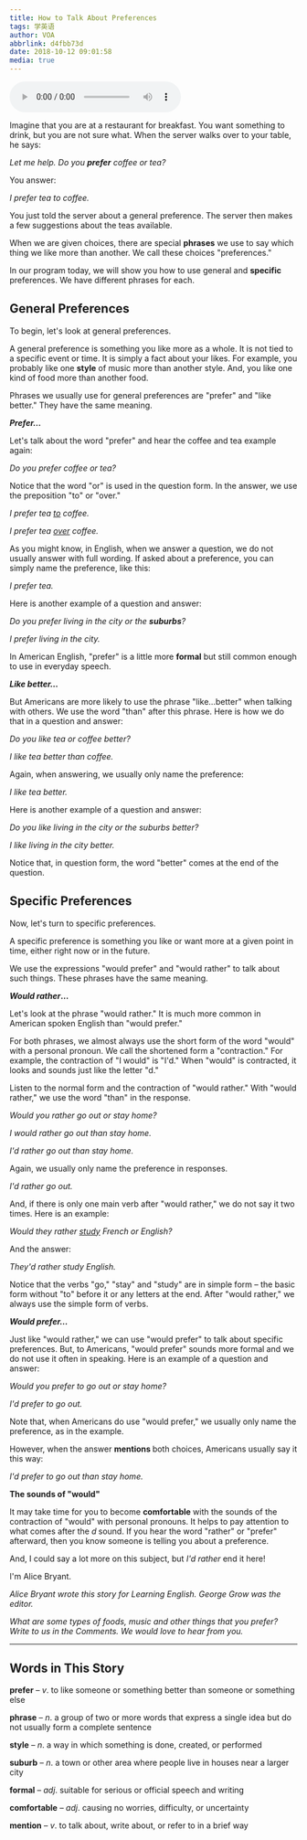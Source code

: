 ```yaml
---
title: How to Talk About Preferences
tags: 学英语
author: VOA
abbrlink: d4fbb73d
date: 2018-10-12 09:01:58
media: true
---
```


<audio id="player" controls></audio>
<script>
const player = new Plyr("#player");
player.source = {
    type: 'audio',
    title: 'Example title',
    sources: [
        {
            src: 'https://av.voanews.com/clips/VLE/2018/10/09/21484c0d-67cf-418c-8c03-ed44ae5660a6.mp3?download=1',
            type: 'audio/mp3',
        },
    ],}
</script>
<script>
var ua = navigator.userAgent;

var ipad = ua.match(/(iPad).*OS\s([\d_]+)/),

isIphone =!ipad && ua.match(/(iPhone\sOS)\s([\d_]+)/),

isAndroid = ua.match(/(Android)\s+([\d.]+)/),

isMobile = isIphone || isAndroid;

//判断

if(isMobile){
    var isd = document.getElementsByClassName("plyr__menu");
    isd[0].style.display="none";
}
</script>

<p>Imagine that you are at a restaurant for breakfast. You want something to drink, but you are not sure what. When the server walks over to your table, he says:</p><p><em>Let me help. Do you <strong>prefer</strong> coffee or tea?</em></p><p>You answer:</p><p><em>I prefer tea to coffee.</em></p><p>You just told the server about a general preference. The server then makes a few suggestions about the teas available.</p><p>When we are given choices, there are special <strong>phrases</strong> we use to say which thing we like more than another. We call these choices "preferences."</p><p>In our program today, we will show you how to use general and <strong>specific</strong> preferences. We have different phrases for each.</p><h2><strong>General Preferences</strong></h2><p>To begin, let's look at general preferences.</p><p>A general preference is something you like more as a whole. It is not tied to a specific event or time. It is simply a fact about your likes. For example, you probably like one <strong>style</strong> of music more than another style. And, you like one kind of food more than another food.</p><p>Phrases we usually use for general preferences are "prefer" and "like better." They have the same meaning.</p><p><strong><em>Prefer… </em></strong></p><p>Let's talk about the word "prefer" and hear the coffee and tea example again:</p><p><em>Do you prefer coffee or tea?</em></p><p>Notice that the word "or" is used in the question form. In the answer, we use the preposition "to" or "over."</p><p><em>I prefer tea <u>to</u> coffee.</em></p><p><em>I prefer tea <u>over</u> coffee.</em></p><p>As you might know, in English, when we answer a question, we do not usually answer with full wording. If asked about a preference, you can simply name the preference, like this:</p><p><em>I prefer tea.</em></p><p>Here is another example of a question and answer:</p><p><em>Do you prefer living in the city or the <strong>suburbs</strong>?</em></p><p><em>I prefer living in the city. </em></p><p>In American English, "prefer" is a little more <strong>formal</strong> but still common enough to use in everyday speech.</p><p><strong><em>Like better…</em></strong></p><p>But Americans are more likely to use the phrase "like…better" when talking with others. We use the word "than" after this phrase. Here is how we do that in a question and answer:</p><p><em>Do you like tea or coffee better?</em></p><p><em>I like tea better than coffee.</em></p><p>Again, when answering, we usually only name the preference:</p><p><em>I like tea better. </em></p><p>Here is another example of a question and answer:</p><p><em>Do you like living in the city or the suburbs better?</em></p><p><em>I like living in the city better. </em></p><p>Notice that, in question form, the word "better" comes at the end of the question.</p><h2><strong>Specific Preferences</strong></h2><p>Now, let's turn to specific preferences.</p><p>A specific preference is something you like or want more at a given point in time, either right now or in the future.</p><p>We use the expressions "would prefer" and "would rather" to talk about such things. These phrases have the same meaning.</p><p><strong><em>Would rather</em></strong><strong>…</strong></p><p>Let's look at the phrase "would rather." It is much more common in American spoken English than "would prefer." </p><p>For both phrases, we almost always use the short form of the word "would" with a personal pronoun. We call the shortened form a "contraction." For example, the contraction of "I would" is "I'd." When &quot;would&quot; is contracted, it looks and sounds just like the letter "d."</p><p>Listen to the normal form and the contraction of "would rather." With "would rather," we use the word "than" in the response.</p><p><em>Would you rather go out or stay home?</em></p><p><em>I would rather go out than stay home.</em></p><p><em>I'd rather go out than stay home.</em></p><p>Again, we usually only name the preference in responses.</p><p><em>I'd rather go out.</em></p><p>And, if there is only one main verb after "would rather," we do not say it two times. Here is an example:</p><p><em>Would they rather <u>study</u> French or English?</em></p><p>And the answer:</p><p><em>They'd rather study English. </em></p><p>Notice that the verbs "go," "stay" and "study" are in simple form – the basic form without "to" before it or any letters at the end. After "would rather," we always use the simple form of verbs.</p><p><strong><em>Would prefer…</em></strong></p><p>Just like "would rather," we can use "would prefer" to talk about specific preferences. But, to Americans, "would prefer" sounds more formal and we do not use it often in speaking. Here is an example of a question and answer:</p><p><em>Would you prefer to go out or stay home?</em></p><p><em>I'd prefer to go out.</em></p><p>Note that, when Americans do use "would prefer," we usually only name the preference, as in the example.</p><p>However, when the answer <strong>mentions </strong>both choices, Americans usually say it this way:</p><p><em>I'd prefer to go out than stay home.</em></p><p><strong>The sounds of "would"</strong></p><p>It may take time for you to become <strong>comfortable</strong> with the sounds of the contraction of "would" with personal pronouns. It helps to pay attention to what comes after the <em>d</em><strong> </strong>sound. If you hear the word "rather" or "prefer" afterward, then you know someone is telling you about a preference.</p><p>And, I could say a lot more on this subject, but <em>I'd rather</em> end it here!</p><p>I'm Alice Bryant.</p><p> </p><div><p><em>Alice Bryant wrote this story for Learning English. George Grow was the editor.</em></p><p><em>What are some types of foods, music and other things that you prefer? Write to us in the Comments. We would love to hear from you.</em></p></div><hr /><h2><strong>Words in This Story</strong><br /></h2><p><strong>prefer</strong> – <em>v</em>. to like someone or something better than someone or something else</p><p><strong>phrase</strong> – <em>n</em>. a group of two or more words that express a single idea but do not usually form a complete sentence</p><p><strong>style</strong> – <em>n</em>. a way in which something is done, created, or performed</p><p><strong>suburb</strong> – <em>n</em>. a town or other area where people live in houses near a larger city</p><p><strong>formal</strong> – <em>adj</em>. suitable for serious or official speech and writing</p><p><strong>comfortable</strong> – <em>adj</em>. causing no worries, difficulty, or uncertainty</p><p><strong>mention</strong> – <em>v</em>. to talk about, write about, or refer to in a brief way</p>